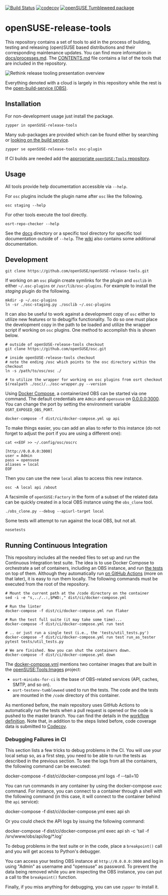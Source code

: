 [![Build Status](https://github.com/openSUSE/openSUSE-release-tools/workflows/CI/badge.svg?branch=master)](https://github.com/openSUSE/openSUSE-release-tools/actions?query=branch%3Amaster)
[![codecov](https://codecov.io/gh/openSUSE/openSUSE-release-tools/branch/master/graph/badge.svg?token=MqVygxmguE)](https://codecov.io/gh/openSUSE/openSUSE-release-tools)
[![openSUSE Tumbleweed package](https://repology.org/badge/version-for-repo/opensuse_tumbleweed/opensuse-release-tools.svg)](https://repology.org/metapackage/opensuse-release-tools)

# openSUSE-release-tools

This repository contains a set of tools to aid in the process of building, testing and releasing
(open)SUSE based distributions and their corresponding maintenance updates. You can find more
information in [docs/processes.md](docs/processes.md). The [CONTENTS.md](CONTENTS.md) file contains
a list of the tools that are included in the repository.

![Rethink release tooling presentation overview](docs/res/workflow-overview.svg)

Everything denoted with a cloud is largely in this repository while the rest is the [open-build-service (OBS)](https://github.com/openSUSE/open-build-service).

## Installation

For non-development usage just install the package.

    zypper in openSUSE-release-tools

Many sub-packages are provided which can be found either by searching or [looking on the build service](https://build.opensuse.org/package/binaries/openSUSE:Tools/openSUSE-release-tools/openSUSE_Factory).

    zypper se openSUSE-release-tools osc-plugin

If CI builds are needed add the [appropriate `openSUSE:Tools` repository](https://software.opensuse.org//download.html?project=openSUSE%3ATools&package=openSUSE-release-tools).

## Usage

All tools provide help documentation accessible via `--help`.

For `osc` plugins include the plugin name after `osc` like the following.

    osc staging --help

For other tools execute the tool directly.

    osrt-repo-checker --help

See the [docs](/docs) directory or a specific tool directory for specific tool documentation outside of `--help`. The [wiki](/wiki) also contains some additional documentation.

## Development

    git clone https://github.com/openSUSE/openSUSE-release-tools.git

If working on an `osc` plugin create symlinks for the plugin and `osclib` in either `~/.osc-plugins` or `/usr/lib/osc-plugins`. For example to install the _staging_ plugin do the following.

    mkdir -p ~/.osc-plugins
    ln -sr ./osc-staging.py ./osclib ~/.osc-plugins

It can also be useful to work against a development copy of `osc` either to utilize new features or to debug/fix functionality. To do so one must place the development copy in the path to be loaded and utilize the wrapper script if working on `osc` plugins. One method to accomplish this is shown below.

    # outside of openSUSE-release-tools checkout
    git clone https://github.com/openSUSE/osc.git

    # inside openSUSE-release-tools checkout
    # note the ending /osc which points to the osc directory within the checkout
    ln -s /path/to/osc/osc ./

    # to utilize the wrapper for working on osc plugins from osrt checkout
    $(realpath ./osc)/../osc-wrapper.py --version

Using [Docker Compose](https://docs.docker.com/compose/), a containerized OBS can be started via one command. The default credentials are `Admin` and `opensuse` on [0.0.0.0:3000](http://0.0.0.0:3000). You can change the port by setting the environment variable `OSRT_EXPOSED_OBS_PORT`.

    docker-compose -f dist/ci/docker-compose.yml up api

To make things easier, you can add an alias to refer to this instance (do not forget to adjust the port if you are using a different one):

    cat <<EOF >> ~/.config/osc/oscrc

    [http://0.0.0.0:3000]
    user = Admin
    pass = opensuse
    aliases = local
    EOF

Then you can use the new `local` alias to access this new instance.

    osc -A local api /about

A facsimile of `openSUSE:Factory` in the form of a subset of the related data can be quickly created in a local OBS instance using the `obs_clone` tool.

    ./obs_clone.py --debug --apiurl-target local

Some tests will attempt to run against the local OBS, but not all.

    nosetests

## Running Continuous Integration

This repository includes all the needed files to set up and run the Continuous Integration test suite. The idea is to use Docker Compose to orchestrate a set of containers, including an OBS instance, and run [the tests](tests/) on top of them. Although they automatically run [on GitHub Actions](https://github.com/features/actions) (more on that later), it is easy to run them locally. The following commands must be executed from the root of the repository.


    # Mount the current path at the /code directory on the container
    sed -i -e "s,../..:,$PWD:," dist/ci/docker-compose.yml

    # Run the linter
    docker-compose -f dist/ci/docker-compose.yml run flaker

    # Run the test full suite (it may take some time)...
    docker-compose -f dist/ci/docker-compose.yml run test

    # .. or just run a single test (i.e., the 'tests/util_tests.py')
    docker-compose -f dist/ci/docker-compose.yml run test run_as_tester pytest tests/util_tests.py

    # We are finished. Now you can shut the containers down.
    docker-compose -f dist/ci/docker-compose.yml down

The [docker-compose.yml](dist/ci/docker-compose.yml) mentions two container images that are built in the [openSUSE:Tools:Images](https://build.opensuse.org/project/show/openSUSE:Tools:Images) project:

* `osrt-miniobs-for-ci` is the base of OBS-related services (API, caches, SMTP, and so on).
* `osrt-testenv-tumbleweed` used to run the tests. The code and the tests are mounted in the `/code` directory of this container.

As mentioned before, the main repository uses GitHub Actions to automatically run the tests when a pull request is opened or the code is pushed to the master branch. You can find the details in the
[workflow definition](.github/workflows/ci-test.yml). Note that, in addition to the steps listed before, code coverage data is submitted to [Codecov](https://app.codecov.io/gh/openSUSE/openSUSE-release-tools).

### Debugging Failures in CI

This section lists a few tricks to debug problems in the CI. You will use your local setup so, as a first step, you need to be able to run the tests as described in the previous section.
To see the logs from all the containers, the following command can be executed:

  docker-compose -f dist/ci/docker-compose.yml logs -f --tail=10

You can run commands in any container by using the docker-compose `exec` command. For instance, you can connect to a container through a shell with the following command (in this case, it will connect to the container behind the `api` service):

  docker-compose -f dist/ci/docker-compose.yml exec api sh

Or you could check the API logs by issuing the following command:

  docker-compose -f dist/ci/docker-compose.yml exec api sh -c 'tail -f /srv/www/obs/api/log/*.log'

To debug problems in the test suite or in the code, place a `breakpoint()` call and you will get access to Python's debugger.

You can access your testing OBS instance at `http://0.0.0.0:3000` and log in using "Admin" as username and "opensuse" as password. To prevent the data being removed while you are inspecting the OBS instance, you can put a call to the `breakpoint()` function.

Finally, if you miss anything for debugging, you can use `zypper` to install it.

